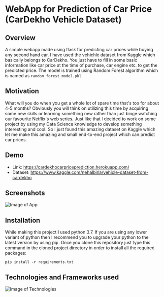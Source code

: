 # WebApp for Prediction of Car Price (CarDekho Vehicle Dataset)

## Overview 

A simple webapp made using flask for predicting car prices while buying any second hand car. I have used the vehichle dataset from Kaggle which basically belongs to CarDekho. You just have to fill in some basic information like car price at the time of purchase, car engine etc. to get the predicted price. The model is trained using Random Forest algorithm which is named as ```random_forest_model.pkl```

## Motivation

What will you do when you get a whole lot of spare time that's too for about 4-5 months? Obviously you will think on utilizing this time by acquiring some new skills or learning something new rather than just binge watching our favourite Netflix's web series. Just like that I decided to work on some project by using my Data Science knowledge to develop something interesting and cool. So I just found this amazing dataset on Kaggle which let me make this amazing and small end-to-end project which can predict car prices.

## Demo

- Link: https://cardekhocarpriceprediction.herokuapp.com/
- Dataset: https://www.kaggle.com/nehalbirla/vehicle-dataset-from-cardekho

## Screenshots
![Image of App](https://github.com/TStud/WebApp-for-Prediction-of-Car-Price-CarDekho-Vehicle-Dataset-/blob/master/Screenshot%202020-08-31%20at%209.15.12%20PM.png)


## Installation

While making this project I used python 3.7. If you are using any lower variant of python then I recommend you to upgrade your python to the latest version by using pip. Once you clone this repository just type this command in the cloned project directory in order to install all the required packages:

```
pip install -r requirements.txt
```
## Technologies and Frameworks used
![Image of Technologies](https://theforetech.com/wp-content/uploads/2020/08/technologies.png)
